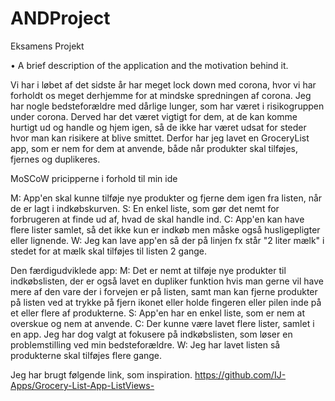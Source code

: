 # ANDProject
Eksamens Projekt

•	A brief description of the application and the motivation behind it.

Vi har i løbet af det sidste år har meget lock down med corona, hvor vi har forholdt os meget derhjemme for at mindske spredningen af corona. Jeg har nogle bedsteforældre med dårlige lunger, som har været i risikogruppen under corona. Derved har det været vigtigt for dem, at de kan komme hurtigt ud og handle og hjem igen, så de ikke har været udsat for steder hvor man kan risikere at blive smittet. Derfor har jeg lavet en GroceryList app, som er nem for dem at anvende, både når produkter skal tilføjes, fjernes og duplikeres. 

MoSCoW pricipperne i forhold til min ide

M: App'en skal kunne tilføje nye produkter og fjerne dem igen fra listen, når de er lagt i indkøbskurven. 
S: En enkel liste, som gør det nemt for forbrugeren at finde ud af, hvad de skal handle ind. 
C: App'en kan have flere lister samlet, så det ikke kun er indkøb men måske også husligepligter eller lignende. 
W: Jeg kan lave app'en så der på linjen fx står "2 liter mælk" i stedet for at mælk skal tilføjes til listen 2 gange. 

Den færdigudviklede app: 
M: Det er nemt at tilføje nye produkter til indkøbslisten, der er også lavet en dupliker funktion hvis man gerne vil have mere af den vare der i forvejen er på listen, samt man kan fjerne produkter på listen ved at trykke på fjern ikonet eller holde fingeren eller pilen inde på et eller flere af produkterne. 
S: App'en har en enkel liste, som er nem at overskue og nem at anvende. 
C: Der kunne være lavet flere lister, samlet i en app. Jeg har dog valgt at fokusere på indkøbslisten, som løser en problemstilling ved min bedsteforældre. 
W: Jeg har lavet listen så produkterne skal tilføjes flere gange. 

Jeg har brugt følgende link, som inspiration. 
https://github.com/IJ-Apps/Grocery-List-App-ListViews-

